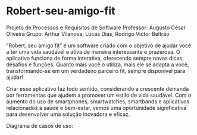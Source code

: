 # Robert-seu-amigo-fit
Projeto de Processos e Requisitos de Software
Professor: Augusto César Oliveira
Grupo: Arthur Vilanova, Lucas Dias, Rodrigo Victor Beltrão

“Robert, seu amigo fit” é um software criado com o objetivo de ajudar você a ter uma vida saudável e ativa de maneira interessante e prazerosa. O aplicativo funciona de forma interativa, oferecendo sempre novas dicas, desafios e funções. Quanto mais você o utiliza, mais ele se adapta a você, transformando-se em um verdadeiro parceiro fit, sempre disponível para ajudar!

Criar esse aplicativo faz todo sentido, considerando a crescente demanda por ferramentas que ajudem a promover um estilo de vida saudável. Com o aumento do uso de smartphones, smartwatches, smartbands e aplicativos relacionados à saúde e bem-estar, vemos uma oportunidade significativa para desenvolver uma solução inovadora e eficaz.

Diagrama de casos de uso:

